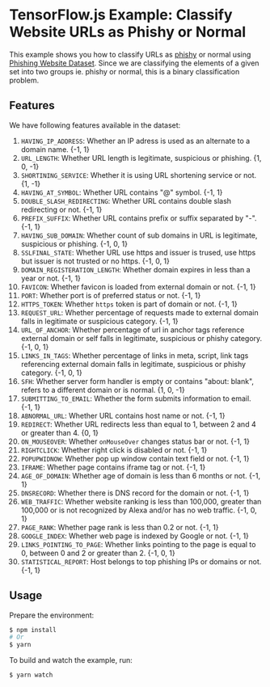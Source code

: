 # TensorFlow.js Example: Classify Website URLs as Phishy or Normal

This example shows you how to classify URLs as [phishy](https://en.wikipedia.org/wiki/Phishing) or normal using [Phishing Website Dataset](http://eprints.hud.ac.uk/id/eprint/24330/6/MohammadPhishing14July2015.pdf). Since we are classifying the elements of a given set into two groups ie. phishy or normal, this is a binary classification problem.

## Features

We have following features available in the dataset:

1. `HAVING_IP_ADDRESS`: Whether an IP adress is used as an alternate to a domain name. {-1, 1}
2. `URL_LENGTH`: Whether URL length is legitimate, suspicious or phishing. {1, 0, -1}
3. `SHORTINING_SERVICE`: Whether it is using URL shortening service or not. {1, -1}
4. `HAVING_AT_SYMBOL`: Whether URL contains "@" symbol. {-1, 1}
5. `DOUBLE_SLASH_REDIRECTING`: Whether URL contains double slash redirecting or not. {-1, 1}
6. `PREFIX_SUFFIX`: Whether URL contains prefix or suffix separated by "-". {-1, 1}
7. `HAVING_SUB_DOMAIN`: Whether count of sub domains in URL is legitimate, suspicious or phishing. {-1, 0, 1}
8. `SSLFINAL_STATE`: Whether URL use https and issuer is trused, use https but issuer is not trusted or no https. {-1, 0, 1}
9. `DOMAIN_REGISTERATION_LENGTH`: Whether domain expires in less than a year or not. {-1, 1}
10. `FAVICON`: Whether favicon is loaded from external domain or not. {-1, 1}
11. `PORT`: Whether port is of preferred status or not. {-1, 1}
12. `HTTPS_TOKEN`: Whether `https` token is part of domain or not. {-1, 1}
13. `REQUEST_URL`: Whether percentage of requests made to external domain falls in legitimate or suspicious category. {-1, 1}
14. `URL_OF_ANCHOR`: Whether percentage of url in anchor tags reference external domain or self falls in legitimate, suspicious or phishy category. {-1, 0, 1}
15. `LINKS_IN_TAGS`: Whether percentage of links in meta, script, link tags referencing external domain falls in legitimate, suspicious or phishy category. {-1, 0, 1}
16. `SFH`: Whether server form handler is empty or contains "about: blank", refers to a different domain or is normal. {1, 0, -1}
17. `SUBMITTING_TO_EMAIL`: Whether the form submits information to email. {-1, 1}
18. `ABNORMAL_URL`: Whether URL contains host name or not. {-1, 1}
19. `REDIRECT`: Whether URL redirects less than equal to 1, between 2 and 4 or greater than 4. {0, 1}
20. `ON_MOUSEOVER`: Whether `onMouseOver` changes status bar or not. {-1, 1}
21. `RIGHTCLICK`: Whether right click is disabled or not. {-1, 1}
22. `POPUPWIDNOW`: Whether pop up window contain text field or not. {-1, 1}
23. `IFRAME`: Whether page contains iframe tag or not. {-1, 1}
24. `AGE_OF_DOMAIN`: Whether age of domain is less than 6 months or not. {-1, 1}
25. `DNSRECORD`: Whether there is DNS record for the domain or not. {-1, 1}
26. `WEB_TRAFFIC`: Whether website ranking is less than 100,000, greater than 100,000 or is not recognized by Alexa and/or has no web traffic. {-1, 0, 1}
27. `PAGE_RANK`: Whether page rank is less than 0.2 or not. {-1, 1}
28. `GOOGLE_INDEX`: Whether web page is indexed by Google or not. {-1, 1}
29. `LINKS_POINTING_TO_PAGE`: Whether links pointing to the page is equal to 0, between 0 and 2 or greater than 2. {-1, 0, 1}
30. `STATISTICAL_REPORT`: Host belongs to top phishing IPs or domains or not. {-1, 1}

## Usage

Prepare the environment:
```sh
$ npm install
# Or
$ yarn
```

To build and watch the example, run:
```sh
$ yarn watch
```
